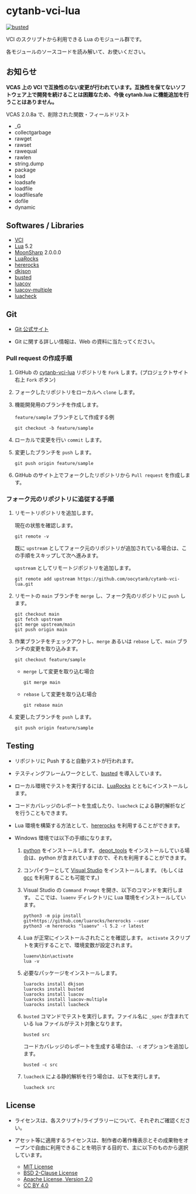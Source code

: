 # cytanb-vci-lua

[![busted](https://github.com/oocytanb/cytanb-vci-lua/actions/workflows/busted.yml/badge.svg)](https://github.com/oocytanb/cytanb-vci-lua/actions/workflows/busted.yml)

VCI のスクリプトから利用できる Lua のモジュール群です。

各モジュールのソースコードを読み解いて、お使いください。

## お知らせ

**VCAS 上の VCI で互換性のない変更が行われています。互換性を保てないソフトウェア上で開発を続けることは困難なため、今後 cytanb.lua に機能追加を行うことはありません。**

VCAS 2.0.8a で、削除された関数・フィールドリスト

- _G
- collectgarbage
- rawget
- rawset
- rawequal
- rawlen
- string.dump
- package
- load
- loadsafe
- loadfile
- loadfilesafe
- dofile
- dynamic

## Softwares / Libraries

- [VCI](https://github.com/virtual-cast/VCI) 
- [Lua](https://www.lua.org/) 5.2
- [MoonSharp](https://www.moonsharp.org/) 2.0.0.0
- [LuaRocks](https://luarocks.org/)
- [hererocks](https://github.com/luarocks/hererocks)
- [dkjson](http://dkolf.de/src/dkjson-lua.fsl/)
- [busted](https://olivinelabs.com/busted/)
- [luacov](https://github.com/keplerproject/luacov)
- [luacov-multiple](https://github.com/to-kr/luacov-multiple)
- [luacheck](https://github.com/luarocks/luacheck)

## Git

- [Git 公式サイト](https://git-scm.com/)

- Git に関する詳しい情報は、Web の資料に当たってください。

### Pull request の作成手順
1. GitHub の [cytanb-vci-lua](https://github.com/oocytanb/cytanb-vci-lua.git) リポジトリを `Fork` します。(プロジェクトサイト右上 `Fork` ボタン)

1. フォークしたリポジトリをローカルへ `clone` します。

1. 機能開発用のブランチを作成します。

    `feature/sample` ブランチとして作成する例
    ```
    git checkout -b feature/sample
    ```

1. ローカルで変更を行い `commit` します。

1. 変更したブランチを `push` します。
    ```
    git push origin feature/sample
    ```

1. GitHub のサイト上でフォークしたリポジトリから `Pull request` を作成します。


### フォーク元のリポジトリに追従する手順

1. リモートリポジトリを追加します。

    現在の状態を確認します。
    ```
    git remote -v
    ```

    既に `upstream` としてフォーク元のリポジトリが追加されている場合は、この手順をスキップして次へ進みます。

    `upstream` としてリモートジポジトリを追加します。
    ```
    git remote add upstream https://github.com/oocytanb/cytanb-vci-lua.git
    ```

1. リモートの `main` ブランチを `merge` し、フォーク先のリポジトリに `push` します。
    ```
    git checkout main
    git fetch upstream
    git merge upstream/main
    git push origin main
    ```

1. 作業ブランチをチェックアウトし、`merge` あるいは `rebase` して、`main` ブランチの変更を取り込みます。
    ```
    git checkout feature/sample
    ```

    - `merge` して変更を取り込む場合
        ```
        git merge main
        ```

    - `rebase` して変更を取り込む場合
        ```
        git rebase main
        ```

1. 変更したブランチを `push` します。
    ```
    git push origin feature/sample
    ```

## Testing

- リポジトリに Push すると自動テストが行われます。

- テスティングフレームワークとして、[busted](https://olivinelabs.com/busted/) を導入しています。

- ローカル環境でテストを実行するには、[LuaRocks](https://luarocks.org/) とともにインストールします。

- コードカバレッジのレポートを生成したり、`luacheck` による静的解析などを行うこともできます。

- Lua 環境を構築する方法として、[hererocks](https://github.com/luarocks/hererocks) を利用することができます。

- Windows 環境では以下の手順になります。
    1. [python](https://www.python.org/) をインストールします。
    [depot_tools](https://dev.chromium.org/developers/how-tos/depottools) をインストールしている場合は、python が含まれていますので、それを利用することができます。

    1. コンパイラーとして [Visual Studio](https://visualstudio.microsoft.com/) をインストールします。
    (もしくは [gcc](https://gcc.gnu.org/) を利用することも可能です。)

    1. Visual Studio の `Command Prompt` を開き、以下のコマンドを実行します。
    ここでは、`luaenv` ディレクトリに Lua 環境をインストールしています。

        ```
        python3 -m pip install git+https://github.com/luarocks/hererocks --user
        python3 -m hererocks "luaenv" -l 5.2 -r latest

    1. Lua が正常にインストールされたことを確認します。
       `activate` スクリプトを実行することで、環境変数が設定されます。

        ```
        luaenv\bin\activate
        lua -v
        ```

    1. 必要なパッケージをインストールします。

        ```
        luarocks install dkjson
        luarocks install busted
        luarocks install luacov
        luarocks install luacov-multiple
        luarocks install luacheck
        ```

    1. `busted` コマンドでテストを実行します。ファイル名に `_spec` が含まれている lua ファイルがテスト対象となります。

        ```
        busted src
        ```

        コードカバレッジのレポートを生成する場合は、`-c` オプションを追加します。

        ```
        busted -c src
        ```

    1. `luacheck` による静的解析を行う場合は、以下を実行します。
        ```
        luacheck src
        ```

## License

- ライセンスは、各スクリプト/ライブラリーについて、それぞれご確認ください。

- アセット等に適用するライセンスは、制作者の著作権表示とその成果物をオープンで自由に利用できることを明示する目的で、主に以下のものから選択しています。
    - [MIT License](https://opensource.org/licenses/MIT)
    - [BSD 2-Clause License](https://opensource.org/licenses/BSD-2-Clause)
    - [Apache License, Version 2.0](https://opensource.org/licenses/Apache-2.0)
    - [CC BY 4.0](https://creativecommons.org/licenses/by/4.0/)
